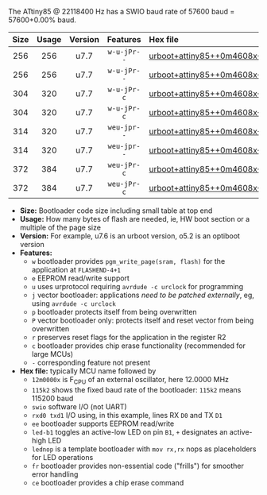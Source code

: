 The ATtiny85 @ 22118400 Hz has a SWIO baud rate of 57600 baud = 57600+0.00% baud.

|Size|Usage|Version|Features|Hex file|
|:-:|:-:|:-:|:-:|:--|
|256|256|u7.7|`w-u-jPr--`|[urboot+attiny85++0m4608x++++1k2_swio_rxb4_txb3_led+b1.hex](https://raw.githubusercontent.com/stefanrueger/urboot.hex/main/mcus/attiny85/external_oscillator/fcpu++0m4608_Hz/br++++1k2_bps/urboot+attiny85++0m4608x++++1k2_swio_rxb4_txb3_led+b1.hex)|
|256|256|u7.7|`w-u-jPr--`|[urboot+attiny85++0m4608x++++1k2_swio_rxb4_txb3_lednop.hex](https://raw.githubusercontent.com/stefanrueger/urboot.hex/main/mcus/attiny85/external_oscillator/fcpu++0m4608_Hz/br++++1k2_bps/urboot+attiny85++0m4608x++++1k2_swio_rxb4_txb3_lednop.hex)|
|304|320|u7.7|`w-u-jPr-c`|[urboot+attiny85++0m4608x++++1k2_swio_rxb4_txb3_led+b1_fr_ce.hex](https://raw.githubusercontent.com/stefanrueger/urboot.hex/main/mcus/attiny85/external_oscillator/fcpu++0m4608_Hz/br++++1k2_bps/urboot+attiny85++0m4608x++++1k2_swio_rxb4_txb3_led+b1_fr_ce.hex)|
|304|320|u7.7|`w-u-jPr-c`|[urboot+attiny85++0m4608x++++1k2_swio_rxb4_txb3_lednop_fr_ce.hex](https://raw.githubusercontent.com/stefanrueger/urboot.hex/main/mcus/attiny85/external_oscillator/fcpu++0m4608_Hz/br++++1k2_bps/urboot+attiny85++0m4608x++++1k2_swio_rxb4_txb3_lednop_fr_ce.hex)|
|314|320|u7.7|`weu-jpr--`|[urboot+attiny85++0m4608x++++1k2_swio_rxb4_txb3_ee_led+b1.hex](https://raw.githubusercontent.com/stefanrueger/urboot.hex/main/mcus/attiny85/external_oscillator/fcpu++0m4608_Hz/br++++1k2_bps/urboot+attiny85++0m4608x++++1k2_swio_rxb4_txb3_ee_led+b1.hex)|
|314|320|u7.7|`weu-jpr--`|[urboot+attiny85++0m4608x++++1k2_swio_rxb4_txb3_ee_lednop.hex](https://raw.githubusercontent.com/stefanrueger/urboot.hex/main/mcus/attiny85/external_oscillator/fcpu++0m4608_Hz/br++++1k2_bps/urboot+attiny85++0m4608x++++1k2_swio_rxb4_txb3_ee_lednop.hex)|
|372|384|u7.7|`weu-jPr-c`|[urboot+attiny85++0m4608x++++1k2_swio_rxb4_txb3_ee_led+b1_fr_ce.hex](https://raw.githubusercontent.com/stefanrueger/urboot.hex/main/mcus/attiny85/external_oscillator/fcpu++0m4608_Hz/br++++1k2_bps/urboot+attiny85++0m4608x++++1k2_swio_rxb4_txb3_ee_led+b1_fr_ce.hex)|
|372|384|u7.7|`weu-jPr-c`|[urboot+attiny85++0m4608x++++1k2_swio_rxb4_txb3_ee_lednop_fr_ce.hex](https://raw.githubusercontent.com/stefanrueger/urboot.hex/main/mcus/attiny85/external_oscillator/fcpu++0m4608_Hz/br++++1k2_bps/urboot+attiny85++0m4608x++++1k2_swio_rxb4_txb3_ee_lednop_fr_ce.hex)|

- **Size:** Bootloader code size including small table at top end
- **Usage:** How many bytes of flash are needed, ie, HW boot section or a multiple of the page size
- **Version:** For example, u7.6 is an urboot version, o5.2 is an optiboot version
- **Features:**
  + `w` bootloader provides `pgm_write_page(sram, flash)` for the application at `FLASHEND-4+1`
  + `e` EEPROM read/write support
  + `u` uses urprotocol requiring `avrdude -c urclock` for programming
  + `j` vector bootloader: applications *need to be patched externally*, eg, using `avrdude -c urclock`
  + `p` bootloader protects itself from being overwritten
  + `P` vector bootloader only: protects itself and reset vector from being overwritten
  + `r` preserves reset flags for the application in the register R2
  + `c` bootloader provides chip erase functionality (recommended for large MCUs)
  + `-` corresponding feature not present
- **Hex file:** typically MCU name followed by
  + `12m0000x` is F<sub>CPU</sub> of an external oscillator, here 12.0000 MHz
  + `115k2` shows the fixed baud rate of the bootloader: `115k2` means 115200 baud
  + `swio` software I/O (not UART)
  + `rxd0 txd1` I/O using, in this example, lines RX `D0` and TX `D1`
  + `ee` bootloader supports EEPROM read/write
  + `led-b1` toggles an active-low LED on pin `B1`, `+` designates an active-high LED
  + `lednop` is a template bootloader with `mov rx,rx` nops as placeholders for LED operations
  + `fr` bootloader provides non-essential code ("frills") for smoother error handling
  + `ce` bootloader provides a chip erase command
